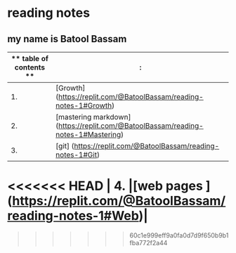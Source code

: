 # reading notes
## my name is Batool Bassam
| ** table of contents ** |: |
| ----------- | ----------- |
| 1. |[Growth] (https://replit.com/@BatoolBassam/reading-notes-1#Growth)|
| 2. |[mastering markdown] (https://replit.com/@BatoolBassam/reading-notes-1#Mastering)|
| 3. |[git] (https://replit.com/@BatoolBassam/reading-notes-1#Git)|
<<<<<<< HEAD
| 4. |[web pages ] (https://replit.com/@BatoolBassam/reading-notes-1#Web)|
=======
>>>>>>> 60c1e999eff9a0fa0d7d9f650b9b1fba772f2a44

